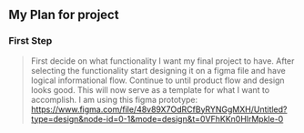 ## My Plan for project

### First Step
> First decide on what functionality I want my final project to have. After selecting the functionality start designing it on a figma file and have logical informational flow. Continue to 
until product flow and design looks good. This will now serve as a template for what I want to accomplish. I am using this figma prototype: https://www.figma.com/file/48v89X7OdRCfByRYNGgMXH/Untitled?type=design&node-id=0-1&mode=design&t=0VFhKKn0HlrMpkle-0
